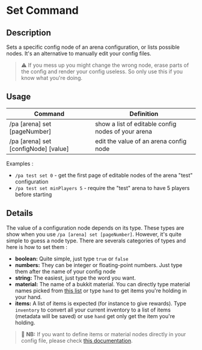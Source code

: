 # Set Command

## Description

Sets a specific config node of an arena configuration, or lists possible nodes.
It's an alternative to manually edit your config files.

> ⚠ If you mess up you might change the wrong node, erase parts of the config and render your config useless. 
So only use this if you know what you're doing.

## Usage

Command |  Definition
------------- | -------------
/pa [arena] set [pageNumber] | show a list of editable config nodes of your arena
/pa [arena] set [configNode] [value] | edit the value of an arena config node

Examples :
- `/pa test set 0` - get the first page of editable nodes of the arena "test" configuration
- `/pa test set minPlayers 5` - require the "test" arena to have 5 players before starting

## Details

The value of a configuration node depends on its type. These types are show when you use `/pa [arena] set [pageNumber]`.
However, it's quite simple to guess a node type.
There are severals categories of types and here is how to set them :
- **boolean:** Quite simple, just type `true` or `false`
- **numbers:** They can be integer or floating-point numbers. Just type them after the name of your config node
- **string:** The easiest, just type the word you want.
- **material:** The name of a bukkit material. You can directly type material names picked from 
[this list](https://hub.spigotmc.org/javadocs/spigot/org/bukkit/Material.html) or type `hand` to get items you're
holding in your hand.
- **items:** A list of items is expected (for instance to give rewards). Type `inventory` to convert all your current
inventory to a list of items (metadata will be saved) or use `hand` get only get the item you're holding.

> 🚩 **NB:** 
> If you want to define items or material nodes directly in your config file, please check 
>[this documentation](../items.md).